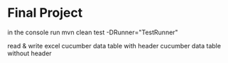 # Final Project

in the console run mvn clean test -DRunner="TestRunner"


read & write excel
cucumber data table with header
cucumber data table without header
